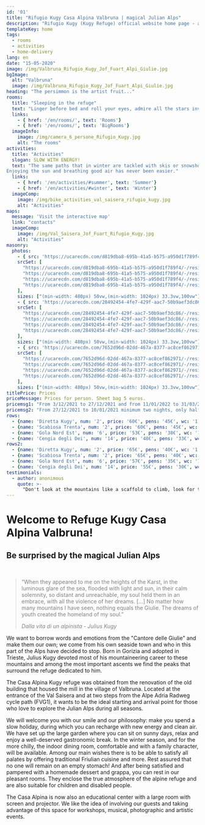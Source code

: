```yaml
---
id: '01'
title: "Rifugio Kugy Casa Alpina Valbruna | magical Julian Alps"
description: "Rifugio Kugy (Kugy Refuge) official website home page - alpine house - Valbruna (UD) located in the magical Julian Alps"
templateKey: home
tags:
  - rooms
  - activities
  - home-delivery
lang: en
date: "15-05-2020"
image: /img/Valbruna_Rifugio_Kugy_Jof_Fuart_Alpi_Giulie.jpg
bgImage:
  alt: "Valbruna"
  image: /img/Valbruna_Rifugio_Kugy_Jof_Fuart_Alpi_Giulie.jpg
heading: "The persimmon is the artist fruit..."
rooms:
  title: "Sleeping in the refuge"
  text: "Linger before bed and roll your eyes, admire all the stars invisible from the city, fall asleep in the calming silence of a small mountain town, wake up and remember that waiting for you out there are the beauty of the meadows blooming in summer and the whiteness of the snowy peaks during the winter. These are just some of the reasons that make the Kugy refuge a special place to stay. Characteristic of our rooms is simplicity. The absence of televisions and background music is our conscious choice that will allow you to rediscover the pleasure of silence and the warmth of being in company."
  links:
    - { href: '/en/rooms/', text: 'Rooms'}
    - { href: '/en/rooms/', text: 'BigRooms'}
  imageInfo:
    image: /img/camera_6_persone_Rifugio_Kugy.jpg
    alt: "The rooms"
activities:
  title: "Activities"
  slogan: SLOW WITH ENERGY!
  text: "The same paths that in winter are tackled with skis or snowshoes, in summer they are transformed into perfect paths for trekking, Nordic walking or mountain biking.
Enjoying the sun and breathing good air has never been easier."
  links:
    - { href: '/en/activities/#summer', text: 'Summer'}
    - { href: '/en/activities/#winter', text: 'Winter'}
  imageComp:
    image: /img/bike_activities_val_saisera_rifugio_kugy.jpg
    alt: "Activities"
maps:
  message: 'Visit the interactive map'
  link: "contacts"
  imageComp:
    image: /img/Val_Saisera_Jof_Fuart_Rifugio_Kugy.jpg
    alt: "Activities"
masonry:
  photos:
    - { src: 'https://ucarecdn.com/d819dba8-695b-41a5-b575-a950d1f789f4/camerata_Rifugio_Kugy.jpg',
    srcSet: [
      "https://ucarecdn.com/d819dba8-695b-41a5-b575-a950d1f789f4/-/resize/500x/ 500w",
      "https://ucarecdn.com/d819dba8-695b-41a5-b575-a950d1f789f4/-/resize/800x/ 800w",
      "https://ucarecdn.com/d819dba8-695b-41a5-b575-a950d1f789f4/-/resize/1024x/ 1024w",
      "https://ucarecdn.com/d819dba8-695b-41a5-b575-a950d1f789f4/-/resize/1200x/ 1200w"
    ],
    sizes: ["(min-width: 480px) 50vw,(min-width: 1024px) 33.3vw,100vw"], width: 4, height: 3, link: '/en/rooms/#bigrooms', alt: 'Big Room', title: 'Big Room' }
    - { src: 'https://ucarecdn.com/28492454-4fe7-429f-aac7-50b9aef3dc86/camera_6_persone_Rifugio_Kugy.jpg',
    srcSet: [
      "https://ucarecdn.com/28492454-4fe7-429f-aac7-50b9aef3dc86/-/resize/500x/ 500w",
      "https://ucarecdn.com/28492454-4fe7-429f-aac7-50b9aef3dc86/-/resize/800x/ 800w",
      "https://ucarecdn.com/28492454-4fe7-429f-aac7-50b9aef3dc86/-/resize/1024x/ 1024w",
      "https://ucarecdn.com/28492454-4fe7-429f-aac7-50b9aef3dc86/-/resize/1200x/ 1200w"
    ],
    sizes: ["(min-width: 480px) 50vw,(min-width: 1024px) 33.3vw,100vw"], width: 4, height: 3, link: '/en/rooms/#rooms', alt: 'Room 6 person', title: 'Room 6 person' }
    - { src: 'https://ucarecdn.com/7652d96d-02dd-467a-8377-ac8cef862971/Camera_diretta_kugy_rifugio_valbruna.jpg',
    srcSet: [
      "https://ucarecdn.com/7652d96d-02dd-467a-8377-ac8cef862971/-/resize/500x/ 500w",
      "https://ucarecdn.com/7652d96d-02dd-467a-8377-ac8cef862971/-/resize/800x/ 800w",
      "https://ucarecdn.com/7652d96d-02dd-467a-8377-ac8cef862971/-/resize/1024x/ 1024w",
      "https://ucarecdn.com/7652d96d-02dd-467a-8377-ac8cef862971/-/resize/1200x/ 1200w"
    ],
    sizes: ["(min-width: 480px) 50vw,(min-width: 1024px) 33.3vw,100vw"], width: 4, height: 3, link: '/en/rooms/#rooms', alt: 'Room 2 person', title: 'Room 2 person' }
titlePrice: Prices
priceMessage: Prices for person. Sheet bag 5 euros.
pricemsg1: "From 3/12/2021 to 27/12/2021 and from 11/01/2022 to 31/03/2022:"
pricemsg2: "From 27/12/2021 to 10/01/2021 minimum two nights, only half-pension:"
rows:
  - {name: 'Diretta Kugy', num: '2', price: '60€', pens: '45€', wc: '1', type: 'Double bed (sheets included)'}
  - {name: 'Scabiosa Trenta', num: '2', price: '60€', pens: '45€', wc: '1', type: 'Double bed (sheets included)'}
  - {name: 'Gola Nord Est', num: '6', price: '53€', pens: '38€', wc: '1', type: 'Bunk bed (mandatory sheet bag)'}
  - {name: 'Cengia degli Dei', num: '14', price: '48€', pens: '33€', wc: '4', type: 'Bunk bed (mandatory sheet bag)'}
rows2:
  - {name: 'Diretta Kugy', num: '2', price: '65€', pens: '40€', wc: '1', type: 'Double bed (sheets included)'}
  - {name: 'Scabiosa Trenta', num: '2', price: '65€', pens: '40€', wc: '1', type: 'Double bed (sheets included)'}
  - {name: 'Gola Nord Est', num: '6', price: '57€', pens: '35€', wc: '1', type: 'Bunk bed (mandatory sheet bag)'}
  - {name: 'Cengia degli Dei', num: '14', price: '55€', pens: '30€', wc: '4', type: 'Bunk bed (mandatory sheet bag)'}
testimonials:
  - author: anonimous
    quote: >-
      "Don't look at the mountains like a scaffold to climb, look for their soul."
---
```


# Welcome to Refuge Kugy Casa Alpina Valbruna!
## Be surprised by the magical Julian Alps
<br>
<blockquote style="color: gray">
<p>“When they appeared to me on the heights of the Karst, in the luminous glare of the sea, flooded with light and sun, in their calm solemnity, so distant and unreachable, my soul held them in an embrace, with all the violence of her dreams. [...] No matter how many mountains I have seen, nothing equals the Giulie. The dreams of youth created the homeland of my soul.”</p><cite>Dalla vita di un alpinista - Julius Kugy</cite>
</blockquote>

We want to borrow words and emotions from the "Cantore delle Giulie" and make them our own; we come from his own seaside town and who in this part of the Alps have decided to stop.
Born in Gorizia and adopted in Trieste, Julius Kugy devoted most of his mountaineering career to these mountains and among the most important ascents we find the peaks that surround the refuge dedicated to him.

The Casa Alpina Kugy refuge was obtained from the renovation of the old building that housed the mill in the village of Valbruna. Located at the entrance of the Val Saisera and at two steps from the Alpe Adria Radweg cycle path (FVG1), it wants to be the ideal starting and arrival point for those who love to explore the Julian Alps during all seasons.

We will welcome you with our smile and our philosophy: make you spend a slow holiday, during which you can recharge with new energy and clean air.
We have set up the large garden where you can sit on sunny days, relax and enjoy a well-deserved gastronomic break. In the winter season, and for the more chilly, the indoor dining room, comfortable and with a family character, will be available.
Among our main wishes there is to be able to satisfy all palates by offering traditional Friulian cuisine and more. Rest assured that no one will remain on an empty stomach! And after being satisfied and pampered with a homemade dessert and grappa, you can rest in our pleasant rooms. They enclose the true atmosphere of the alpine refuge and are also suitable for children and disabled people.

The Casa Alpina is now also an educational center with a large room with screen and projector. We like the idea of ​​involving our guests and taking advantage of this space for workshops, musical, photographic and artistic events.
